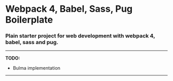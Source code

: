 # Webpack 4, Babel, Sass, Pug Boilerplate

### Plain starter project for web development with webpack 4, babel, sass and pug.

---

**TODO:**
+ Bulma implementation

---
